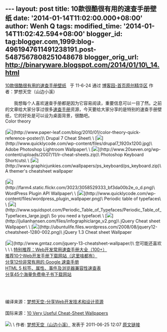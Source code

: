 --- layout: post title: 10款很酷很有用的速查手册壁纸 date:
'2014-01-14T11:02:00.000+08:00' author: Wenh Q tags: modified\_time:
'2014-01-14T11:02:42.594+08:00' blogger\_id:
tag:blogger.com,1999:blog-4961947611491238191.post-5487567808251048678
blogger\_orig\_url: http://binaryware.blogspot.com/2014/01/10\_14.html
---
[10款很酷很有用的速查手册壁纸](http://www.cnblogs.com/lhb25/archive/2011/06/25/10-very-useful-cheat-sheet-wallpapers.html) 
 于 11-6-24 通过 [博客园-首页原创精华区](http://www.cnblogs.com/)
作者：梦想天空（山边小溪）\
\
　　我想每个人喜欢速查手册都是因为它容易阅读，重要信息可以一目了然。之前的文章给大家分享过很多[速查手册](http://www.cnblogs.com/lhb25/archive/2011/03/28/1994433.html)资源，今天要给大家分享的是特别的速查手册壁纸，它的好处是可以设为桌面背景，很酷吧。\
Color theory\
\
[![](https://images-blogger-opensocial.googleusercontent.com/gadgets/proxy?url=http%3A%2F%2Fwww.topdesignmag.com%2Fwp-content%2Fuploads%2F2011%2F05%2F88.jpg&container=blogger&gadget=a&rewriteMime=image%2F*)](http://www.paper-leaf.com/blog/2010/01/color-theory-quick-reference-poster/)\
Drupal 7 Cheat Sheet\
\
[![](https://images-blogger-opensocial.googleusercontent.com/gadgets/proxy?url=http%3A%2F%2Fwww.topdesignmag.com%2Fwp-content%2Fuploads%2F2011%2F05%2F148.jpg&container=blogger&gadget=a&rewriteMime=image%2F*)](http://www.quicklycode.com/wp-content/files/drupal7_1920x1200.jpg)\
Adobe Photoshop Lightroom Wallpaper\
\
[![](https://images-blogger-opensocial.googleusercontent.com/gadgets/proxy?url=http%3A%2F%2Fwww.topdesignmag.com%2Fwp-content%2Fuploads%2F2011%2F05%2F217.jpg&container=blogger&gadget=a&rewriteMime=image%2F*)](http://www.20seven.org/wp-content/uploads/2007/11/lr-cheat-sheets.zip)\
Photoshop Keyboard Shortcuts\
\
[![](https://images-blogger-opensocial.googleusercontent.com/gadgets/proxy?url=http%3A%2F%2Fwww.topdesignmag.com%2Fwp-content%2Fuploads%2F2011%2F05%2F314.jpg&container=blogger&gadget=a&rewriteMime=image%2F*)](http://www.graphicjunkies.com/wallpapers/ps_keyboard/ps_keyboard.zip)\
A themer's cheatsheet wallpaper\
\
[![](https://images-blogger-opensocial.googleusercontent.com/gadgets/proxy?url=http%3A%2F%2Fwww.topdesignmag.com%2Fwp-content%2Fuploads%2F2011%2F05%2F416.jpg&container=blogger&gadget=a&rewriteMime=image%2F*)](http://farm4.static.flickr.com/3023/3058529333_bf3da00b2e_o_d.png)\
WordPress Plugin API Wallpaper\
\
[![](https://images-blogger-opensocial.googleusercontent.com/gadgets/proxy?url=http%3A%2F%2Fwww.topdesignmag.com%2Fwp-content%2Fuploads%2F2011%2F05%2F513.jpg&container=blogger&gadget=a&rewriteMime=image%2F*)](http://www.quicklycode.com/wp-content/files/wordpress_plugin_wallpaper.png)\
Periodic table of typefaces\
\
[![](https://images-blogger-opensocial.googleusercontent.com/gadgets/proxy?url=http%3A%2F%2Fwww.topdesignmag.com%2Fwp-content%2Fuploads%2F2011%2F05%2F613.jpg&container=blogger&gadget=a&rewriteMime=image%2F*)](http://www.squidspot.com/Periodic_Table_of_Typefaces/Periodic_Table_of_Typefaces_large.jpg)\
So you need a typeface\
\
[![](https://images-blogger-opensocial.googleusercontent.com/gadgets/proxy?url=http%3A%2F%2Fwww.topdesignmag.com%2Fwp-content%2Fuploads%2F2011%2F05%2F710.jpg&container=blogger&gadget=a&rewriteMime=image%2F*)](http://julianhansen.com/files/infographiclarge_v2.png)\
jQuery Cheat sheet Wallpaper\
\
[![](https://images-blogger-opensocial.googleusercontent.com/gadgets/proxy?url=http%3A%2F%2Fwww.topdesignmag.com%2Fwp-content%2Fuploads%2F2011%2F05%2F98.jpg&container=blogger&gadget=a&rewriteMime=image%2F*)](http://ubuntulife.files.wordpress.com/2008/08/jquery12-cheatsheet-1280-002.png)\
jQuery 1.3 Cheat sheet Wallpaper\
\
[![](https://images-blogger-opensocial.googleusercontent.com/gadgets/proxy?url=http%3A%2F%2Fwww.topdesignmag.com%2Fwp-content%2Fuploads%2F2011%2F05%2F109.jpg&container=blogger&gadget=a&rewriteMime=image%2F*)](http://www.gmtaz.com/jquery-13-cheatsheet-wallpaper/)\
您可能还喜欢\
\
\
[特别推荐：Web开发常用速查手册大全（100+）](http://www.cnblogs.com/lhb25/archive/2011/05/05/2031252.html)
\
[](http://www.cnblogs.com/lhb25/archive/2011/05/24/2053836.html)[推荐10个Web开发手册下载网站（这里啥都有）](http://www.cnblogs.com/lhb25/archive/2011/05/24/2053836.html)
\
[](http://www.cnblogs.com/lhb25/archive/2011/03/25/1988531.html)[分享12份非常有用的
Google
速查手册](http://www.cnblogs.com/lhb25/archive/2011/04/23/2001099.html)
\
[](http://www.cnblogs.com/lhb25/archive/2011/03/07/1965729.html)[HTML 5
标签、属性、事件及浏览器兼容性速查表](http://www.cnblogs.com/lhb25/archive/2011/03/16/1965681.html)
\
[](http://www.cnblogs.com/lhb25/archive/2011/05/17/2020243.html)[分享45个海量免费电子书下载网站](http://www.cnblogs.com/lhb25/archive/2011/03/11/1978243.html)
\
\
\
\
\
编译来源：[梦想天空-分享Web开发技术和设计资源](http://www.cnblogs.com/lhb25/)\
\
国际来源：[10 Very Useful Cheat-Sheet
Wallpapers](http://www.topdesignmag.com/10-very-useful-cheat-sheet-wallpapers/)\
\
![](https://images-blogger-opensocial.googleusercontent.com/gadgets/proxy?url=http%3A%2F%2Fwww.cnblogs.com%2Flhb25%2Faggbug%2F2060696.html%3Ftype%3D1&container=blogger&gadget=a&rewriteMime=image%2F*)\
\
作者: [梦想天空（山边小溪）](http://www.cnblogs.com/lhb25/) 发表于
2011-06-25 12:07
[原文链接](http://www.cnblogs.com/lhb25/archive/2011/06/25/10-very-useful-cheat-sheet-wallpapers.html)

